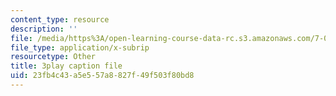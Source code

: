 ```yaml
---
content_type: resource
description: ''
file: /media/https%3A/open-learning-course-data-rc.s3.amazonaws.com/7-014-introductory-biology-spring-2005/23fb4c43a5e557a8827f49f503f80bd8_vES9nISxtjk.vtt
file_type: application/x-subrip
resourcetype: Other
title: 3play caption file
uid: 23fb4c43-a5e5-57a8-827f-49f503f80bd8
---
```

